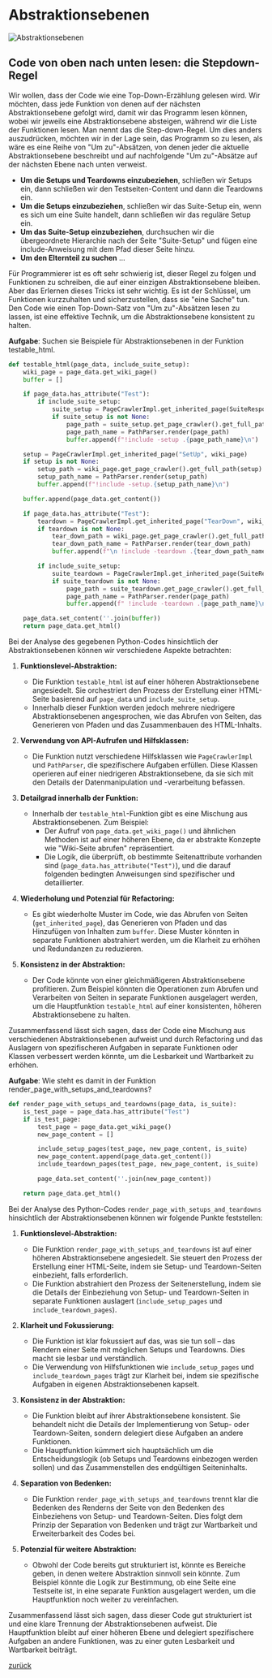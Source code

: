 # Abstraktionsebenen

![Abstraktionsebenen](../clean_code/pictures/LevelOfAbstraction.jpg)

## Code von oben nach unten lesen: die Stepdown-Regel

Wir wollen, dass der Code wie eine Top-Down-Erzählung gelesen wird. Wir möchten, dass jede Funktion von denen auf der
nächsten Abstraktionsebene gefolgt wird, damit wir das Programm lesen können, wobei wir jeweils eine Abstraktionsebene
absteigen, während wir die Liste der Funktionen lesen. Man nennt das die Step-down-Regel. Um dies anders auszudrücken,
möchten wir in der Lage sein, das Programm so zu lesen, als wäre es eine Reihe von "Um zu"-Absätzen, von denen jeder die
aktuelle Abstraktionsebene beschreibt und auf nachfolgende "Um zu"-Absätze auf der nächsten Ebene nach unten verweist.

- **Um die Setups und Teardowns einzubeziehen**, schließen wir Setups ein, dann schließen wir den Testseiten-Content
  und dann die Teardowns ein.
- **Um die Setups einzubeziehen**, schließen wir das Suite-Setup ein, wenn es sich um eine Suite handelt, dann
  schließen
  wir das reguläre Setup ein.
- **Um das Suite-Setup einzubeziehen**, durchsuchen wir die übergeordnete Hierarchie nach der Seite "Suite-Setup" und
  fügen eine include-Anweisung mit dem Pfad dieser Seite hinzu.
- **Um den Elternteil zu suchen** ...

Für Programmierer ist es oft sehr schwierig ist, dieser Regel zu folgen und Funktionen
zu schreiben, die auf einer einzigen Abstraktionsebene bleiben. Aber das Erlernen dieses Tricks ist sehr
wichtig.
Es ist der Schlüssel, um Funktionen kurzzuhalten und sicherzustellen, dass sie "eine Sache" tun. Den Code wie einen
Top-Down-Satz von "Um zu"-Absätzen lesen zu lassen, ist eine effektive Technik, um die Abstraktionsebene konsistent zu
halten.

**Aufgabe**: Suchen sie Beispiele für Abstraktionsebenen in der Funktion testable_html.

```python
def testable_html(page_data, include_suite_setup):
    wiki_page = page_data.get_wiki_page()
    buffer = []

    if page_data.has_attribute("Test"):
        if include_suite_setup:
            suite_setup = PageCrawlerImpl.get_inherited_page(SuiteResponder.SUITE_SETUP_NAME, wiki_page)
            if suite_setup is not None:
                page_path = suite_setup.get_page_crawler().get_full_path(suite_setup)
                page_path_name = PathParser.render(page_path)
                buffer.append(f"!include -setup .{page_path_name}\n")

    setup = PageCrawlerImpl.get_inherited_page("SetUp", wiki_page)
    if setup is not None:
        setup_path = wiki_page.get_page_crawler().get_full_path(setup)
        setup_path_name = PathParser.render(setup_path)
        buffer.append(f"!include -setup.{setup_path_name}\n")

    buffer.append(page_data.get_content())

    if page_data.has_attribute("Test"):
        teardown = PageCrawlerImpl.get_inherited_page("TearDown", wiki_page)
        if teardown is not None:
            tear_down_path = wiki_page.get_page_crawler().get_full_path(teardown)
            tear_down_path_name = PathParser.render(tear_down_path)
            buffer.append(f"\n !include -teardown .{tear_down_path_name}\n")

        if include_suite_setup:
            suite_teardown = PageCrawlerImpl.get_inherited_page(SuiteResponder.SUITE_TEARDOWN_NAME, wiki_page)
            if suite_teardown is not None:
                page_path = suite_teardown.get_page_crawler().get_full_path(suite_teardown)
                page_path_name = PathParser.render(page_path)
                buffer.append(f" !include -teardown .{page_path_name}\n")

    page_data.set_content(''.join(buffer))
    return page_data.get_html()
```

Bei der Analyse des gegebenen Python-Codes hinsichtlich der Abstraktionsebenen können wir verschiedene Aspekte
betrachten:

1. **Funktionslevel-Abstraktion:**
    - Die Funktion `testable_html` ist auf einer höheren Abstraktionsebene angesiedelt. Sie orchestriert den Prozess der
      Erstellung einer HTML-Seite basierend auf `page_data` und `include_suite_setup`.
    - Innerhalb dieser Funktion werden jedoch mehrere niedrigere Abstraktionsebenen angesprochen, wie das Abrufen von
      Seiten, das Generieren von Pfaden und das Zusammenbauen des HTML-Inhalts.

2. **Verwendung von API-Aufrufen und Hilfsklassen:**
    - Die Funktion nutzt verschiedene Hilfsklassen wie `PageCrawlerImpl` und `PathParser`, die spezifischere Aufgaben
      erfüllen. Diese Klassen operieren auf einer niedrigeren Abstraktionsebene, da sie sich mit den Details der
      Datenmanipulation und -verarbeitung befassen.

3. **Detailgrad innerhalb der Funktion:**
    - Innerhalb der `testable_html`-Funktion gibt es eine Mischung aus Abstraktionsebenen. Zum Beispiel:
        - Der Aufruf von `page_data.get_wiki_page()` und ähnlichen Methoden ist auf einer höheren Ebene, da er abstrakte
          Konzepte wie "Wiki-Seite abrufen" repräsentiert.
        - Die Logik, die überprüft, ob bestimmte Seitenattribute vorhanden sind (`page_data.has_attribute("Test")`), und
          die darauf folgenden bedingten Anweisungen sind spezifischer und detaillierter.

4. **Wiederholung und Potenzial für Refactoring:**
    - Es gibt wiederholte Muster im Code, wie das Abrufen von Seiten (`get_inherited_page`), das Generieren von Pfaden
      und das Hinzufügen von Inhalten zum `buffer`. Diese Muster könnten in separate Funktionen abstrahiert werden, um
      die Klarheit zu erhöhen und Redundanzen zu reduzieren.

5. **Konsistenz in der Abstraktion:**
    - Der Code könnte von einer gleichmäßigeren Abstraktionsebene profitieren. Zum Beispiel könnten die Operationen zum
      Abrufen und Verarbeiten von Seiten in separate Funktionen ausgelagert werden, um die Hauptfunktion `testable_html`
      auf einer konsistenten, höheren Abstraktionsebene zu halten.

Zusammenfassend lässt sich sagen, dass der Code eine Mischung aus verschiedenen Abstraktionsebenen aufweist und durch
Refactoring und das Auslagern von spezifischeren Aufgaben in separate Funktionen oder Klassen verbessert werden könnte,
um die Lesbarkeit und Wartbarkeit zu erhöhen.

**Aufgabe**: Wie steht es damit in der Funktion render_page_with_setups_and_teardowns?

```python
def render_page_with_setups_and_teardowns(page_data, is_suite):
    is_test_page = page_data.has_attribute("Test")
    if is_test_page:
        test_page = page_data.get_wiki_page()
        new_page_content = []

        include_setup_pages(test_page, new_page_content, is_suite)
        new_page_content.append(page_data.get_content())
        include_teardown_pages(test_page, new_page_content, is_suite)

        page_data.set_content(''.join(new_page_content))

    return page_data.get_html()
```

Bei der Analyse des Python-Codes `render_page_with_setups_and_teardowns` hinsichtlich der Abstraktionsebenen können wir
folgende Punkte feststellen:

1. **Funktionslevel-Abstraktion:**
    - Die Funktion `render_page_with_setups_and_teardowns` ist auf einer höheren Abstraktionsebene angesiedelt. Sie
      steuert den Prozess der Erstellung einer HTML-Seite, indem sie Setup- und Teardown-Seiten einbezieht, falls
      erforderlich.
    - Die Funktion abstrahiert den Prozess der Seitenerstellung, indem sie die Details der Einbeziehung von Setup- und
      Teardown-Seiten in separate Funktionen auslagert (`include_setup_pages` und `include_teardown_pages`).

2. **Klarheit und Fokussierung:**
    - Die Funktion ist klar fokussiert auf das, was sie tun soll – das Rendern einer Seite mit möglichen Setups und
      Teardowns. Dies macht sie lesbar und verständlich.
    - Die Verwendung von Hilfsfunktionen wie `include_setup_pages` und `include_teardown_pages` trägt zur Klarheit bei,
      indem sie spezifische Aufgaben in eigenen Abstraktionsebenen kapselt.

3. **Konsistenz in der Abstraktion:**
    - Die Funktion bleibt auf ihrer Abstraktionsebene konsistent. Sie behandelt nicht die Details der Implementierung
      von Setup- oder Teardown-Seiten, sondern delegiert diese Aufgaben an andere Funktionen.
    - Die Hauptfunktion kümmert sich hauptsächlich um die Entscheidungslogik (ob Setups und Teardowns einbezogen werden
      sollen) und das Zusammenstellen des endgültigen Seiteninhalts.

4. **Separation von Bedenken:**
    - Die Funktion `render_page_with_setups_and_teardowns` trennt klar die Bedenken des Renderns der Seite von den
      Bedenken des Einbeziehens von Setup- und Teardown-Seiten. Dies folgt dem Prinzip der Separation von Bedenken und
      trägt zur Wartbarkeit und Erweiterbarkeit des Codes bei.

5. **Potenzial für weitere Abstraktion:**
    - Obwohl der Code bereits gut strukturiert ist, könnte es Bereiche geben, in denen weitere Abstraktion sinnvoll sein
      könnte. Zum Beispiel könnte die Logik zur Bestimmung, ob eine Seite eine Testseite ist, in eine separate Funktion
      ausgelagert werden, um die Hauptfunktion noch weiter zu vereinfachen.

Zusammenfassend lässt sich sagen, dass dieser Code gut strukturiert ist und eine klare Trennung der Abstraktionsebenen
aufweist. Die Hauptfunktion bleibt auf einer höheren Ebene und delegiert spezifischere Aufgaben an andere Funktionen,
was zu einer guten Lesbarkeit und Wartbarkeit beiträgt.

[zurück](../TheGoodPractices)